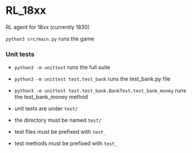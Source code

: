 # RL_18xx
RL agent for 18xx (currently 1830)

`python3 src/main.py` runs the game

### Unit tests
* `python3 -m unittest` runs the full suite
* `python3 -m unittest test.test_bank` runs the test_bank.py file
* `python3 -m unittest test.test_bank.BankTest.test_bank_money` runs the test_bank_money method

* unit tests are under `test/`
* the directory must be named `test/`
* test files must be prefixed with `test_`
* test methods must be prefixed with `test_`